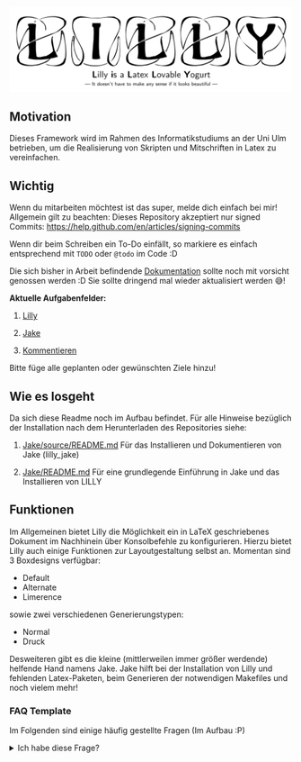 ![Titelschmild Witelbild](Header.png)

## Motivation 

Dieses Framework wird im Rahmen des Informatikstudiums an der Uni Ulm betrieben, um die Realisierung von Skripten und Mitschriften in Latex zu vereinfachen.

## Wichtig

Wenn du mitarbeiten möchtest ist das super, melde dich einfach bei mir! Allgemein gilt zu beachten: 
Dieses Repository akzeptiert nur signed Commits: https://help.github.com/en/articles/signing-commits

Wenn dir beim Schreiben ein To-Do einfällt, so markiere es einfach entsprechend mit `TODO` oder `@todo` im Code :D

Die sich bisher in Arbeit befindende [Dokumentation](Dokumentation/LIMERENCE-Lilly-Dokumentation.doc.pdf) sollte noch mit
vorsicht genossen werden :D Sie sollte dringend mal wieder aktualisiert werden :sweat_smile:!

**Aktuelle Aufgabenfelder:**

1. [Lilly](https://github.com/EagleoutIce/LILLY/projects/3?fullscreen=true)

2. [Jake](https://github.com/EagleoutIce/LILLY/projects/2?fullscreen=true)

3. [Kommentieren](https://github.com/EagleoutIce/LILLY/projects/1?fullscreen=true)

Bitte füge alle geplanten oder gewünschten Ziele hinzu!

## Wie es losgeht
Da sich diese Readme noch im Aufbau befindet. Für alle Hinweise bezüglich der Installation nach dem Herunterladen des Repositories siehe:

1. [Jake/source/README.md](Jake/source/README.md)
   Für das Installieren und Dokumentieren von Jake (lilly_jake) 

2. [Jake/README.md](Jake/README.md) 
   Für eine grundlegende Einführung in Jake und das Installieren von LILLY


## Funktionen 

Im Allgemeinen bietet Lilly die Möglichkeit ein in LaTeX geschriebenes Dokument im Nachhinein über Konsolbefehle zu konfigurieren. Hierzu bietet Lilly auch einige Funktionen zur Layoutgestaltung selbst an.
Momentan sind 3 Boxdesigns verfügbar: 

- Default 
- Alternate 
- Limerence 

sowie zwei verschiedenen Generierungstypen:

- Normal
- Druck

Desweiteren gibt es die kleine (mittlerweilen immer größer werdende) helfende Hand namens Jake. 
Jake hilft bei der Installation von Lilly und fehlenden Latex-Paketen, beim Generieren der notwendigen Makefiles und noch vielem mehr!

### FAQ Template

Im Folgenden sind einige häufig gestellte Fragen (Im Aufbau :P)

<details>
  <summary>Ich habe diese Frage?</summary>
  <p>> Hier habe ich diese **sehr** lange Antwort! </p>
</details>
